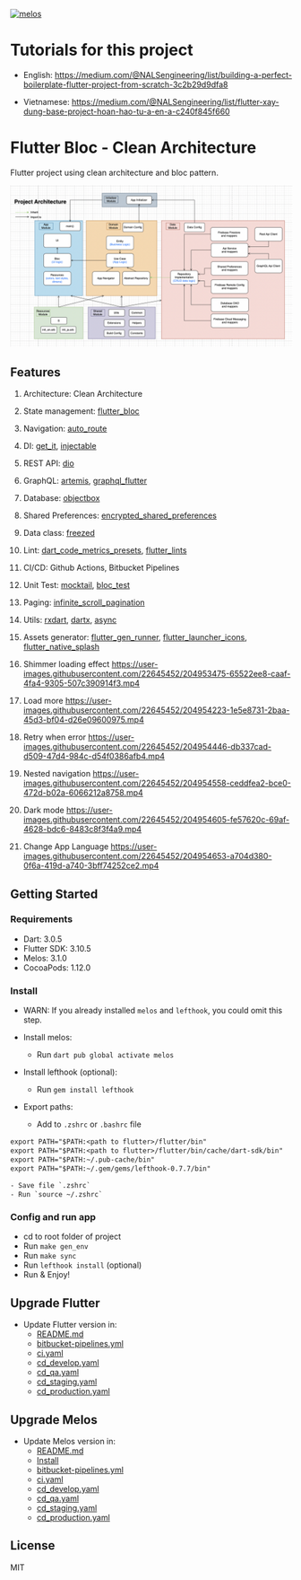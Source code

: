 
[![melos](https://img.shields.io/badge/maintained%20with-melos-f700ff.svg?style=flat-square)](https://github.com/invertase/melos)

# Tutorials for this project

* English: https://medium.com/@NALSengineering/list/building-a-perfect-boilerplate-flutter-project-from-scratch-3c2b29d9dfa8

* Vietnamese: https://medium.com/@NALSengineering/list/flutter-xay-dung-base-project-hoan-hao-tu-a-en-a-c240f845f660

# Flutter Bloc - Clean Architecture

Flutter project using clean architecture and bloc pattern.

![Architecture](images/project_architecture.png)

## Features

1. Architecture: Clean Architecture
2. State management: [flutter_bloc](https://pub.dev/packages/flutter_bloc)
3. Navigation: [auto_route](https://pub.dev/packages/auto_route)
4. DI: [get_it](https://pub.dev/packages/get_it), [injectable](https://pub.dev/packages/injectable)
5. REST API: [dio](https://pub.dev/packages/dio)
6. GraphQL: [artemis](https://pub.dev/packages/artemis), [graphql_flutter](https://pub.dev/packages/graphql_flutter)
7. Database: [objectbox](https://pub.dev/packages/objectbox)
8. Shared Preferences: [encrypted_shared_preferences](https://pub.dev/packages/encrypted_shared_preferences)
9. Data class: [freezed](https://pub.dev/packages/freezed)
10. Lint: [dart_code_metrics_presets](https://pub.dev/packages/dart_code_metrics_presets), [flutter_lints](https://pub.dev/packages/flutter_lints)
11. CI/CD: Github Actions, Bitbucket Pipelines
12. Unit Test: [mocktail](https://pub.dev/packages/mocktail), [bloc_test](https://pub.dev/packages/bloc_test)
13. Paging: [infinite_scroll_pagination](https://pub.dev/packages/infinite_scroll_pagination)
14. Utils: [rxdart](https://pub.dev/packages/rxdart), [dartx](https://pub.dev/packages/dartx), [async](https://pub.dev/packages/async)
15. Assets generator: [flutter_gen_runner](https://pub.dev/packages/flutter_gen_runner), [flutter_launcher_icons](https://pub.dev/packages/flutter_launcher_icons), [flutter_native_splash](https://pub.dev/packages/flutter_native_splash)
16. Shimmer loading effect
https://user-images.githubusercontent.com/22645452/204953475-65522ee8-caaf-4fa4-9305-507c390914f3.mp4

17. Load more
https://user-images.githubusercontent.com/22645452/204954223-1e5e8731-2baa-45d3-bf04-d26e09600975.mp4

18. Retry when error
https://user-images.githubusercontent.com/22645452/204954446-db337cad-d509-47d4-984c-d54f0386afb4.mp4

19. Nested navigation
https://user-images.githubusercontent.com/22645452/204954558-ceddfea2-bce0-472d-b02a-6066212a8758.mp4

20. Dark mode
https://user-images.githubusercontent.com/22645452/204954605-fe57620c-69af-4628-bdc6-8483c8f3f4a9.mp4

21. Change App Language
https://user-images.githubusercontent.com/22645452/204954653-a704d380-0f6a-419d-a740-3bff74252ce2.mp4


## Getting Started

### Requirements

- Dart: 3.0.5
- Flutter SDK: 3.10.5
- Melos: 3.1.0
- CocoaPods: 1.12.0

### Install

- WARN: If you already installed `melos` and `lefthook`, you could omit this step.

- Install melos:
    - Run `dart pub global activate melos`

- Install lefthook (optional):
    - Run `gem install lefthook`

- Export paths:
    - Add to `.zshrc` or `.bashrc` file
```    
export PATH="$PATH:<path to flutter>/flutter/bin"
export PATH="$PATH:<path to flutter>/flutter/bin/cache/dart-sdk/bin"
export PATH="$PATH:~/.pub-cache/bin"
export PATH="$PATH:~/.gem/gems/lefthook-0.7.7/bin"
```
    - Save file `.zshrc`
    - Run `source ~/.zshrc`

### Config and run app

- cd to root folder of project
- Run `make gen_env`
- Run `make sync`
- Run `lefthook install` (optional)
- Run & Enjoy!

## Upgrade Flutter
- Update Flutter version in:
    - [README.md](#requirements)
    - [bitbucket-pipelines.yml](bitbucket-pipelines.yml)
    - [ci.yaml](.github/workflows/ci.yaml)
    - [cd_develop.yaml](.github/workflows/cd_develop.yaml)
    - [cd_qa.yaml](.github/workflows/cd_qa.yaml)
    - [cd_staging.yaml](.github/workflows/cd_staging.yaml)
    - [cd_production.yaml](.github/workflows/cd_production.yaml)

## Upgrade Melos
- Update Melos version in:
    - [README.md](#requirements)
    - [Install](#install)
    - [bitbucket-pipelines.yml](bitbucket-pipelines.yml)
    - [ci.yaml](.github/workflows/ci.yaml)
    - [cd_develop.yaml](.github/workflows/cd_develop.yaml)
    - [cd_qa.yaml](.github/workflows/cd_qa.yaml)
    - [cd_staging.yaml](.github/workflows/cd_staging.yaml)
    - [cd_production.yaml](.github/workflows/cd_production.yaml)

## License

MIT
